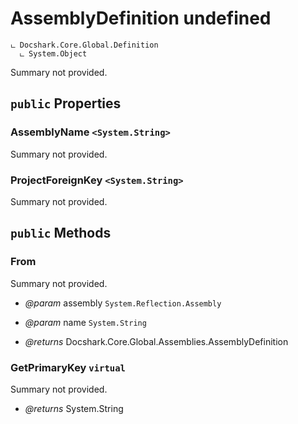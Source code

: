 # AssemblyDefinition undefined

```
ட Docshark.Core.Global.Definition
  ட System.Object
```

Summary not provided.

## `public` Properties

### AssemblyName <code title="comments go here"><System.String></code>

Summary not provided.

### ProjectForeignKey <code title="comments go here"><System.String></code>

Summary not provided.



## `public` Methods

### From

Summary not provided.

- *@param* assembly `System.Reflection.Assembly`
- *@param* name `System.String`

- *@returns* Docshark.Core.Global.Assemblies.AssemblyDefinition

### GetPrimaryKey `virtual`

Summary not provided.

- *@returns* System.String